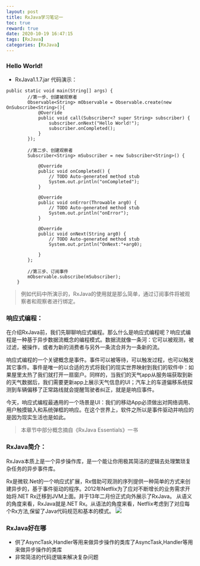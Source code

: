 ```yaml
---
layout: post
title: RxJava学习笔记一
toc: true
reward: true
date: 2020-10-19 16:47:15
tags: [RxJava]
categories: [RxJava]
---
```

### Hello World!
* RxJava1.1.7.jar
代码演示：
```
public static void main(String[] args) {
		//第一步、创建被观察者
		Observable<String> mObservable = Observable.create(new OnSubscribe<String>(){
			@Override
			public void call(Subscriber<? super String> subscriber) {
				subscriber.onNext("Hello World!");
				subscriber.onCompleted();
			}
		});
		
		//第二步、创建观察者
		Subscriber<String> mSubscriber = new Subscriber<String>() {

			@Override
			public void onCompleted() {
				// TODO Auto-generated method stub
				System.out.println("onCompleted");
			}

			@Override
			public void onError(Throwable arg0) {
				// TODO Auto-generated method stub
				System.out.println("onError");
			}

			@Override
			public void onNext(String arg0) {
				// TODO Auto-generated method stub
				System.out.println("OnNext:"+arg0);
				
			}
		};
		
		//第三步、订阅事件
		mObservable.subscribe(mSubscriber);
	}
```
> 例如代码中所演示的，RxJava的使用就是那么简单，通过订阅事件将被观察者和观察者进行绑定。
<!-- more -->
### 响应式编程：
在介绍RxJava前，我们先聊聊响应式编程。那么什么是响应式编程呢？响应式编程是一种基于异步数据流概念的编程模式。数据流就像一条河：它可以被观测，被过滤，被操作，或者为新的消费者与另外一条流合并为一条新的流。

响应式编程的一个关键概念是事件。事件可以被等待，可以触发过程，也可以触发其它事件。事件是唯一的以合适的方式将我们的现实世界映射到我们的软件中：如果屋里太热了我们就打开一扇窗户。同样的，当我们的天气app从服务端获取到新的天气数据后，我们需要更新app上展示天气信息的UI；汽车上的车道偏移系统探测到车辆偏移了正常路线就会提醒驾驶者纠正，就是是响应事件。

今天，响应式编程最通用的一个场景是UI：我们的移动App必须做出对网络调用、用户触摸输入和系统弹框的响应。在这个世界上，软件之所以是事件驱动并响应的是因为现实生活也是如此。
>本章节中部分概念摘自《RxJava Essentials》一书

### RxJava简介：
RxJava本质上是一个异步操作库，是一个能让你用极其简洁的逻辑去处理繁琐复杂任务的异步事件库。

Rx是微软.Net的一个响应式扩展，Rx借助可观测的序列提供一种简单的方式来创建异步的，基于事件驱动的程序。2012年Netflix为了应对不断增长的业务需求开始将.NET Rx迁移到JVM上面。并于13年二月份正式向外展示了RxJava。
从语义的角度来看，RxJava就是.NET Rx。从语法的角度来看，Netflix考虑到了对应每个Rx方法,保留了Java代码规范和基本的模式。
![](https://pic1.zhimg.com/80/ca736fe59de94c221875cb428d7eaff0_1440w.png)

### RxJava好在哪
* 供了AsyncTask,Handler等用来做异步操作的类库了AsyncTask,Handler等用来做异步操作的类库
* 非常简洁的代码逻辑来解决复杂问题